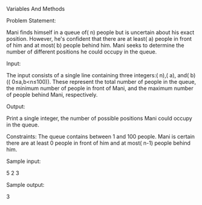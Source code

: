 Variables And Methods

Problem Statement:

Mani finds himself in a queue of( n) people but is uncertain about his exact position. However, he's confident that there are at least( a) people in front of him and at most( b) people behind him. Mani seeks to determine the number of different positions he could occupy in the queue.

Input:

The input consists of a single line containing three integers:( n),( a), and( b) (( 0≤a,b<n≤100)). These represent the total number of people in the queue, the minimum number of people in front of Mani, and the maximum number of people behind Mani, respectively.

Output:

Print a single integer, the number of possible positions Mani could occupy in the queue.

Constraints:
The queue contains between 1 and 100 people.
Mani is certain there are at least 0 people in front of him and at most( n-1) people behind him.

Sample input:

5 2 3

Sample output:

3
